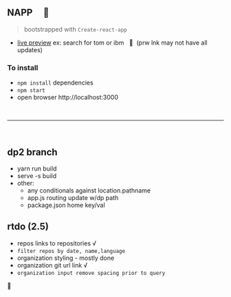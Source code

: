 ## NAPP &nbsp; &nbsp; :violin:

> bootstrapped with `Create-react-app`


+ [live preview](https://donpio.tech/repositories/napp/)
ex: search for tom or ibm &nbsp;  :cactus: &nbsp;(prw lnk may not have all updates)

### To install
- `npm install` dependencies
- `npm start`
- open browser http://localhost:3000

<br/>

--------------------

<br />


## dp2 branch


- yarn run build
- serve -s build
- other:
  + any conditionals against location.pathname
  + app.js routing update w/dp path
  + package.json home key/val



## rtdo (2.5)

- repos links to repositories √
- `filter repos by date, name,language`
- organization styling - mostly done
- organization git url link √
- `organization input remove spacing prior to query`

:100:
